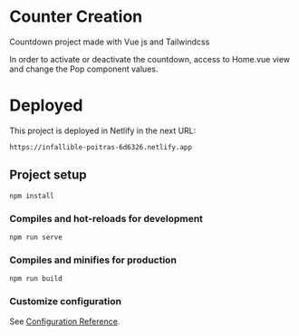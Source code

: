 # Counter Creation

Countdown project made with Vue js and Tailwindcss

In order to activate or deactivate the countdown, access to Home.vue view and change the Pop component values.

# Deployed

This project is deployed in Netlify in the next URL: 

```
https://infallible-poitras-6d6326.netlify.app
```

## Project setup
```
npm install
```

### Compiles and hot-reloads for development
```
npm run serve
```

### Compiles and minifies for production
```
npm run build
```

### Customize configuration
See [Configuration Reference](https://cli.vuejs.org/config/).
